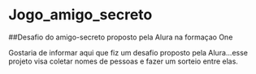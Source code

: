 # Jogo_amigo_secreto
##Desafio do amigo-secreto proposto pela Alura na formaçao One

Gostaria de informar aqui que fiz um desafio proposto pela Alura...esse projeto visa coletar nomes de pessoas e fazer um sorteio entre elas.
